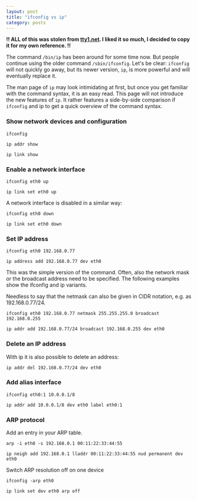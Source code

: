 ```yaml
---
layout: post
title: "ifconfig vs ip"
category: posts
---
```

__!! ALL of this was stolen from [tty1.net][1]. I liked it so much, I decided to copy it for my own reference. !!__

The command `/bin/ip` has been around for some time now. But people continue using the older command `/sbin/ifconfig`. Let's be clear: `ifconfig` will not quickly go away, but its newer version, `ip`, is more powerful and will eventually replace it.

The man page of `ip` may look intimidating at first, but once you get familiar with the command syntax, it is an easy read. This page will not introduce the new features of `ip`. It rather features a side-by-side comparison if `ifconfig` and ip to get a quick overview of the command syntax.

### Show network devices and configuration
`ifconfig`

`ip addr show`

`ip link show`


### Enable a network interface
`ifconfig eth0 up`

`ip link set eth0 up`

A network interface is disabled in a similar way:

`ifconfig eth0 down`

`ip link set eth0 down`


### Set IP address
`ifconfig eth0 192.168.0.77`

`ip address add 192.168.0.77 dev eth0`

This was the simple version of the command. Often, also the network mask or the broadcast address need to be specified. The following examples show the ifconfig and ip variants.

Needless to say that the netmask can also be given in CIDR notation, e.g. as 192.168.0.77/24.

`ifconfig eth0 192.168.0.77 netmask 255.255.255.0 broadcast 192.168.0.255`

`ip addr add 192.168.0.77/24 broadcast 192.168.0.255 dev eth0`


### Delete an IP address
With ip it is also possible to delete an address:

`ip addr del 192.168.0.77/24 dev eth0`

### Add alias interface
`ifconfig eth0:1 10.0.0.1/8`

`ip addr add 10.0.0.1/8 dev eth0 label eth0:1`

### ARP protocol
Add an entry in your ARP table.

`arp -i eth0 -s 192.168.0.1 00:11:22:33:44:55`

`ip neigh add 192.168.0.1 lladdr 00:11:22:33:44:55 nud permanent dev eth0`

Switch ARP resolution off on one device

`ifconfig -arp eth0`

`ip link set dev eth0 arp off`

[1]: https://www.tty1.net/blog/2010/ifconfig-ip-comparison_en.html
